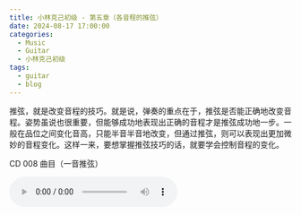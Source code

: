 ```yaml
---
title: 小林克己初级 - 第五章（各音程的推弦）
date: 2024-08-17 17:00:00
categories:
  - Music
  - Guitar
  - 小林克己初级
tags:
  - guitar
  - blog
---
```


推弦，就是改变音程的技巧。就是说，弹奏的重点在于，推弦是否能正确地改变音程。姿势虽说也很重要，但能够成功地表现出正确的音程才是推弦成功地一步。一般在品位之间变化音高，只能半音半音地改变，但通过推弦，则可以表现出更加微妙的音程变化。这样一来，要想掌握推弦技巧的话，就要学会控制音程的变化。

<!-- more -->

CD 008 曲目（一音推弦）

<audio controls src="/guitar-lin/cd-008.mp3" />

CD 010 曲目（一音推弦）

<audio controls src="/guitar-lin/cd-010.mp3" />

CD 014 曲目（半音推弦）

<audio controls src="/guitar-lin/cd-014.mp3" />

CD 016 曲目（半音与一音推弦）

<audio controls src="/guitar-lin/cd-016.mp3" />

CD 019 曲目（谱例-26）

<audio controls src="/guitar-lin/cd-019.mp3" />

CD 020 曲目（谱例-27）

<audio controls src="/guitar-lin/cd-020.mp3" />

CD 021 曲目（谱例-28）

<audio controls src="/guitar-lin/cd-021.mp3" />

CD 022 曲目（谱例-29）

<audio controls src="/guitar-lin/cd-022.mp3" />

CD 024 曲目（下拉推弦）

<audio controls src="/guitar-lin/cd-022.mp3" />